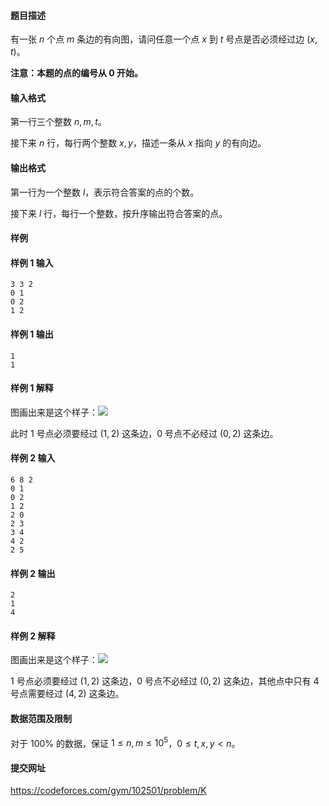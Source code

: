 #### 题目描述
有一张 $n$ 个点 $m$ 条边的有向图，请问任意一个点 $x$ 到 $t$ 号点是否必须经过边 $(x,t)$。

**注意：本题的点的编号从 $0$ 开始。**
#### 输入格式
第一行三个整数 $n,m,t$。

接下来 $n$ 行，每行两个整数 $x,y$，描述一条从 $x$ 指向 $y$ 的有向边。
#### 输出格式
第一行为一个整数 $l$，表示符合答案的点的个数。

接下来 $l$ 行，每行一个整数，按升序输出符合答案的点。
#### 样例
#### 样例 1 输入
```
3 3 2
0 1
0 2
1 2
```
#### 样例 1 输出
```
1
1
```
#### 样例 1 解释
图画出来是这个样子：![](https://cdn.luogu.com.cn/upload/image_hosting/jc6bj1r4.png?x-oss-process=image/resize,m_lfit,h_170,w_225)

此时 $1$ 号点必须要经过 $(1,2)$ 这条边，$0$ 号点不必经过 $(0,2)$ 这条边。
#### 样例 2 输入
```
6 8 2
0 1
0 2
1 2
2 0
2 3
3 4
4 2
2 5
```
#### 样例 2 输出
```
2
1
4
```
#### 样例 2 解释
图画出来是这个样子：![](https://cdn.luogu.com.cn/upload/image_hosting/k2s11akd.png?x-oss-process=image/resize,m_lfit,h_170,w_225)

$1$ 号点必须要经过 $(1,2)$ 这条边，$0$ 号点不必经过 $(0,2)$ 这条边，其他点中只有 $4$ 号点需要经过 $(4,2)$ 这条边。
#### 数据范围及限制
对于 $100\%$ 的数据，保证 $1\le n,m\le 10^5$，$0\le t,x,y<n$。
#### 提交网址
https://codeforces.com/gym/102501/problem/K
